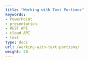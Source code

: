 ```yaml
---
title: "Working with Text Portions"
keywords:
- PowerPoint
- presentation
- REST API
- cloud API
- text
type: docs
url: /working-with-text-portions/
weight: 20
---
```

